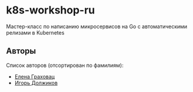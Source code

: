 # k8s-workshop-ru
Мастер-класс по написанию микросервисов на Go с автоматическими релизами в Kubernetes

## Авторы

Список авторов (отсортирован по фамилиям):

- [Елена Граховац](https://github.com/rumyantseva)
- [Игорь Должиков](https://github.com/takama)
